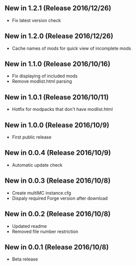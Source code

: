 ## New in 1.2.1 (Release 2016/12/26)
* Fix latest version check

## New in 1.2.0 (Release 2016/12/26)
* Cache names of mods for quick view of incomplete mods

## New in 1.1.0 (Release 2016/10/16)
* Fix displaying of included mods
* Remove modlist.html parsing

## New in 1.0.1 (Release 2016/10/11)
* Hotfix for modpacks that don't have modlist.html

## New in 1.0.0 (Release 2016/10/9)
* First public release

## New in 0.0.4 (Release 2016/10/9)
* Automatic update check

## New in 0.0.3 (Release 2016/10/8)
* Create multiMC instance.cfg
* Dispaly required Forge version after download

## New in 0.0.2 (Release 2016/10/8)
* Updated readme
* Removed file number restriction

## New in 0.0.1 (Release 2016/10/8)
* Beta release
